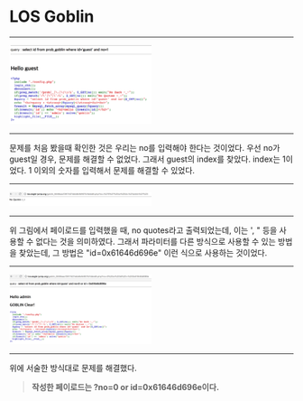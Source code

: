 LOS Goblin
==========

***

<img src="assets/goblin_los_1.png" width=50%/>

***

문제를 처음 봤을때 확인한 것은 우리는 no를 입력해야 한다는 것이었다. 우선 no가 guest일 경우, 문제를 해결할 수 없었다. 그래서 guest의 index를 찾았다. index는 1이었다. 1 이외의 숫자를 입력해서 문제를 해결할 수 있었다.

***

<img src="assets/goblin_los_2.png" width=50%/>

***

위 그림에서 페이로드를 입력했을 때, no quotes라고 출력되었는데, 이는 ', " 등을 사용할 수 없다는 것을 의미하였다. 그래서 파라미터를 다른 방식으로 사용할 수 있는 방법을 찾았는데, 그 방법은 "id=0x61646d696e" 이런 식으로 사용하는 것이었다.

***

<img src="assets/goblin_los_3.png" width=50%/>

***

위에 서술한 방식대로 문제를 해결했다.
>**작성한 페이로드는 ?no=0 or id=0x61646d696e이다.**
